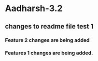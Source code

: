 # Aadharsh-3.2
## changes to readme file test 1 
### Feature 2 changes are being added
### Features 1 changes are being added.